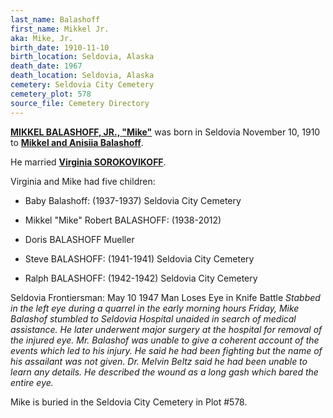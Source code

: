 ```yaml
---
last_name: Balashoff
first_name: Mikkel Jr.
aka: Mike, Jr.
birth_date: 1910-11-10
birth_location: Seldovia, Alaska
death_date: 1967
death_location: Seldovia, Alaska
cemetery: Seldovia City Cemetery
cemetery_plot: 578
source_file: Cemetery Directory
---
```

[**MIKKEL BALASHOFF, JR., "Mike"**](../_families/Balashov_balashof_balishoff_Family.md) was born in Seldovia November 10, 1910 to [**Mikkel and Anisiia Balashoff**](./Balashoff_Mikkel_Sr.md). 

He married [**Virginia SOROKOVIKOFF**](./Balashoff_Virginia_Sorokovikoff.md). 

Virginia and Mike had five children:

- Baby Balashoff: (1937-1937) Seldovia City Cemetery

- Mikkel "Mike" Robert BALASHOFF: (1938-2012)

- Doris BALASHOFF Mueller

- Steve BALASHOFF: (1941-1941) Seldovia City Cemetery

- Ralph BALASHOFF: (1942-1942) Seldovia City Cemetery


Seldovia Frontiersman: May 10 1947 
Man Loses Eye in Knife Battle
*Stabbed in the left eye during a quarrel in the early morning hours Friday, Mike Balashof stumbled to Seldovia Hospital unaided in search of medical assistance. He later underwent major surgery at the hospital for removal of the injured eye. Mr. Balashof was unable to give a coherent account of the events which led to his injury.  He said he had been fighting but the name of his assailant was not given.  Dr. Melvin Beltz said he had been unable to learn any details. He described the wound as a long gash which bared the entire eye.*


Mike is buried in the Seldovia City Cemetery in Plot #578.  




